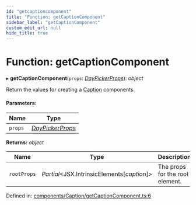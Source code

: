```yaml
---
id: "getcaptioncomponent"
title: "Function: getCaptionComponent"
sidebar_label: "getCaptionComponent"
custom_edit_url: null
hide_title: true
---
```


# Function: getCaptionComponent

▸ **getCaptionComponent**(`props`: [*DayPickerProps*](../interfaces/daypickerprops.md)): *object*

Return the values for creating a [Caption](caption.md) components.

#### Parameters:

Name | Type |
------ | ------ |
`props` | [*DayPickerProps*](../interfaces/daypickerprops.md) |

**Returns:** *object*

Name | Type | Description |
------ | ------ | ------ |
`rootProps` | *Partial*<JSX.IntrinsicElements[*caption*]\> | The props for the root element.   |

Defined in: [components/Caption/getCaptionComponent.ts:6](https://github.com/gpbl/react-day-picker/blob/7a46f8df/packages/react-day-picker/src/components/Caption/getCaptionComponent.ts#L6)
